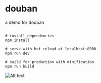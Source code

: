 # douban
a demo for douban

<pre><code>
# install dependencies
npm install

# serve with hot reload at localhost:8080
npm run dev

# build for production with minification
npm run build
</code></pre>


![Alt text](/path/to/img.jpg "Optional title")
